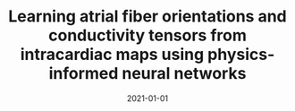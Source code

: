 ---
title: "Learning atrial fiber orientations and conductivity tensors from intracardiac maps using physics-informed neural networks"
collection: publications
permalink: /publication/2021-01-01-Learning-atrial-fiber-orientations-and-conductivity-tensors-from-intracardiac-maps-using-physics-informed-neural-networks
date: 2021-01-01
venue: 'International Conference on Functional Imaging and Modeling of the Heart'
citation: ' Thomas Grandits,  Simone Pezzuto,  Francisco Costabal,  Paris Perdikaris,  Thomas Pock,  Gernot Plank,  Rolf Krause, &quot;Learning atrial fiber orientations and conductivity tensors from intracardiac maps using physics-informed neural networks.&quot; International Conference on Functional Imaging and Modeling of the Heart, 2021.'
authors: 'Thomas Grandits, Simone Pezzuto, Francisco Costabal, Paris Perdikaris, Thomas Pock, Gernot Plank, Rolf Krause'
---